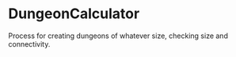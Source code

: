# DungeonCalculator
Process for creating dungeons of whatever size, checking size and connectivity.
